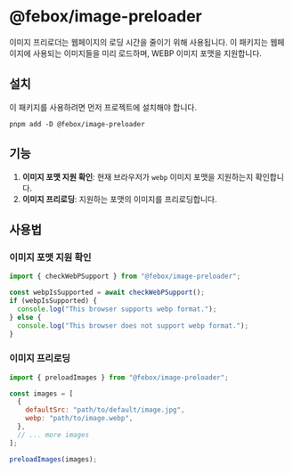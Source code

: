 # @febox/image-preloader

이미지 프리로더는 웹페이지의 로딩 시간을 줄이기 위해 사용됩니다. 이 패키지는 웹페이지에 사용되는 이미지들을 미리 로드하며, WEBP 이미지 포맷을 지원합니다.

## 설치

이 패키지를 사용하려면 먼저 프로젝트에 설치해야 합니다.

```
pnpm add -D @febox/image-preloader
```

## 기능

1. **이미지 포맷 지원 확인**: 현재 브라우저가 `webp` 이미지 포맷을 지원하는지 확인합니다.
2. **이미지 프리로딩**: 지원하는 포맷의 이미지를 프리로딩합니다.

## 사용법

### 이미지 포맷 지원 확인

```js
import { checkWebPSupport } from "@febox/image-preloader";

const webpIsSupported = await checkWebPSupport();
if (webpIsSupported) {
  console.log("This browser supports webp format.");
} else {
  console.log("This browser does not support webp format.");
}
```

### 이미지 프리로딩

```js
import { preloadImages } from "@febox/image-preloader";

const images = [
  {
    defaultSrc: "path/to/default/image.jpg",
    webp: "path/to/image.webp",
  },
  // ... more images
];

preloadImages(images);
```
